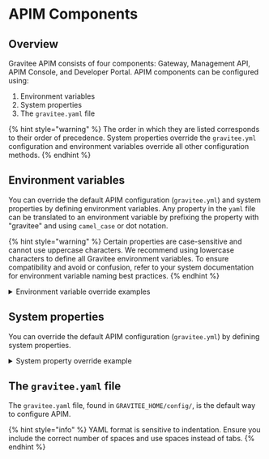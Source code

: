 # APIM Components

## Overview

Gravitee APIM consists of four components: Gateway, Management API, APIM Console, and Developer Portal. APIM components can be configured using:

1. Environment variables
2. System properties
3. The `gravitee.yaml` file

{% hint style="warning" %}
The order in which they are listed corresponds to their order of precedence. System properties override the `gravitee.yml` configuration and environment variables override all other configuration methods.
{% endhint %}

## Environment variables

You can override the default APIM configuration (`gravitee.yml`) and system properties by defining environment variables. Any property in the `yaml` file can be translated to an environment variable by prefixing the property with "gravitee" and using `camel_case` or dot notation.

{% hint style="warning" %}
Certain properties are case-sensitive and cannot use uppercase characters. We recommend using lowercase characters to define all Gravitee environment variables. To ensure compatibility and avoid or confusion, refer to your system documentation for environment variable naming best practices.
{% endhint %}

<details>

<summary>Environment variable override examples</summary>

### Example 1

To override this property:

```yaml
management:
  mongodb:
    dbname: myDatabase
```

Define one of the following variables:

```
gravitee_management_mongodb_dbname=myDatabase
gravitee.management.mongodb.dbname=myDatabase
```

### Example 2

Some properties are arrays:

```yaml
analytics:
  elasticsearch:
    endpoints:
      - https://my.first.endpoint.com
      - https://my.second.endpoint.com

security:
  providers:
    - type: ldap
      context-source-username: "cn=Directory Manager"
      context-source-password: "password"
```

To translate and override, define one of the following variables:

**`camel_case`**

```
gravitee_analytics_elasticsearch_endpoints_0=https://my.first.endpoint.com
gravitee_analytics_elasticsearch_endpoints_1=https://my.second.endpoint.com

gravitee_security_providers_0_type=ldap
gravitee_security_providers_0_contextsourceusername=cn=Directory Manager
gravitee_security_providers_0_contextsourcepassword=password
```

**Dot notation**

```
gravitee.analytics.elasticsearch.endpoints[0]=https://my.first.endpoint.com
gravitee.analytics.elasticsearch.endpoints[1]=https://my.second.endpoint.com

gravitee.security.providers[0]type=ldap
gravitee.security.providers[0]context-source-username=cn=Directory Manager
gravitee.security.providers[0]context-source-password=password
gravitee.security.providers[0].users[1].password=password
```

</details>

## System properties

You can override the default APIM configuration (`gravitee.yml`) by defining system properties.

<details>

<summary>System property override example</summary>

To override this property:

```yaml
management:
  mongodb:
    dbname: myDatabase
```

Add this property to the JVM:

```
-Dmanagement.mongodb.dbname=myDatabase
```

</details>

## The `gravitee.yaml` file

The `gravitee.yaml` file, found in `GRAVITEE_HOME/config/`, is the default way to configure APIM.

{% hint style="info" %}
YAML format is sensitive to indentation. Ensure you include the correct number of spaces and use spaces instead of tabs.
{% endhint %}

